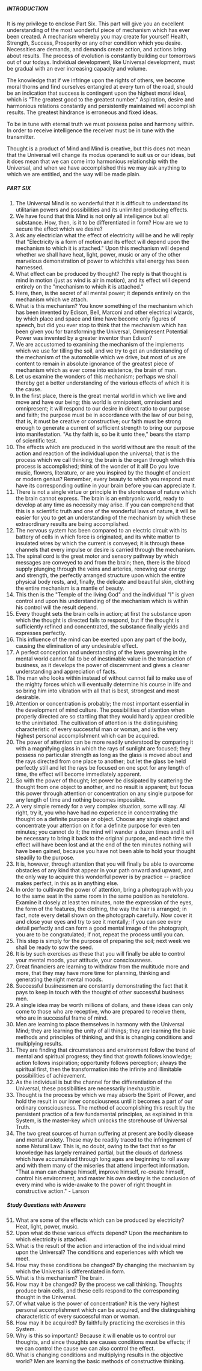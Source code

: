 ##### INTRODUCTION

It is my privilege to enclose Part Six. This part will give you an excellent understanding of the most wonderful piece of mechanism which has ever been created. A mechanism whereby you may create for yourself Health, Strength, Success, Prosperity or any other condition which you desire. Necessities are demands, and demands create action, and actions bring about results. The process of evolution is constantly building our tomorrows out of our todays. Individual development, like Universal development, must be gradual with an ever increasing capacity and volume.

The knowledge that if we infringe upon the rights of others, we become moral thorns and find ourselves entangled at every turn of the road, should be an indication that success is contingent upon the highest moral ideal, which is "The greatest good to the greatest number."
Aspiration, desire and harmonious relations constantly and persistently maintained will accomplish results. The greatest hindrance is erroneous and fixed ideas.

To be in tune with eternal truth we must possess poise and harmony within. In order to receive intelligence the receiver must be in tune with the transmitter.

Thought is a product of Mind and Mind is creative, but this does not mean that the Universal will change its modus operandi to suit us or our ideas, but it does mean that we can come into harmonious relationship with the Universal, and when we have accomplished this we may ask anything to which we are entitled, and the way will be made plain.

##### PART SIX

1. The Universal Mind is so wonderful that it is difficult to understand its utilitarian powers and possibilities and its unlimited producing effects.
2. We have found that this Mind is not only all intelligence but all substance. How, then, is it to be differentiated in form? How are we to secure the effect which we desire?
3. Ask any electrician what the effect of electricity will be and he will reply that "Electricity is a form of motion and its effect will depend upon the mechanism to which it is attached." Upon this mechanism will depend whether we shall have heat, light, power, music or any of the other marvelous demonstration of power to whichthis vital energy has been harnessed.
4. What effect can be produced by thought? The reply is that thought is mind in motion (just as wind is air in motion), and its effect will depend entirely on the "mechanism to which it is attached."
5. Here, then, is the secret of all mental power; it depends entirely on the mechanism which we attach.
6. What is this mechanism? You know something of the mechanism which has been invented by Edison, Bell, Marconi and other electrical wizards, by which place and space and time have become only figures of speech, but did you ever stop to think that the mechanism which has been given you for transforming the Universal, Omnipresent Potential Power was invented by a greater inventor than Edison?
7. We are accustomed to examining the mechanism of the implements which we use for tilling the soil, and we try to get an understanding of the mechanism of the automobile which we drive, but most of us are content to remain in absolute ignorance of the greatest piece of mechanism which as ever come into existence, the brain of man.
8. Let us examine the wonders of this mechanism; perhaps we shall thereby get a better understanding of the various effects of which it is the cause.
9. In the first place, there is the great mental world in which we live and move and have our being; this world is omnipotent, omniscient and omnipresent; it will respond to our desire in direct ratio to our purpose and faith; the purpose must be in accordance with the law of our being, that is, it must be creative or constructive; our faith must be strong enough to generate a current of sufficient strength to bring our purpose into manifestation. "As thy faith is, so be it unto thee," bears the stamp of scientific test.
10. The effects which are produced in the world without are the result of the action and reaction of the individual upon the universal; that is the process which we call thinking; the brain is the organ through which this process is accomplished; think of the wonder of it all! Do you love music, flowers, literature, or are you inspired by the thought of ancient or modern genius? Remember, every beauty to which you respond must have its corresponding outline in your brain before you can appreciate it.
11. There is not a single virtue or principle in the storehouse of nature which the brain cannot express. The brain is an embryonic world, ready to develop at any time as necessity may arise. If you can comprehend that this is a scientific truth and one of the wonderful laws of nature, it will be easier for you to get an understanding of the mechanism by which these extraordinary results are being accomplished.
12. The nervous system has been compared to an electric circuit with its battery of cells in which force is originated, and its white matter to insulated wires by which the current is conveyed; it is through these channels that every impulse or desire is carried through the mechanism.
13. The spinal cord is the great motor and sensory pathway by which messages are conveyed to and from the brain; then, there is the blood supply plunging through the veins and arteries, renewing our energy and strength, the perfectly arranged structure upon which the entire physical body rests, and, finally, the delicate and beautiful skin, clothing the entire mechanism is a mantle of beauty.
14. This then is the "Temple of the living God" and the individual "I" is given control and upon his understanding of the mechanism which is within his control will the result depend.
15. Every thought sets the brain cells in action; at first the substance upon which the thought is directed fails to respond, but if the thought is sufficiently refined and concentrated, the substance finally yields and expresses perfectly.
16. This influence of the mind can be exerted upon any part of the body, causing the elimination of any undesirable effect.
17. A perfect conception and understanding of the laws governing in the mental world cannot fail to be of inestimable value in the transaction of business, as it develops the power of discernment and gives a clearer understanding and appreciation of facts.
18. The man who looks within instead of without cannot fail to make use of the mighty forces which will eventually determine his course in life and so bring him into vibration with all that is best, strongest and most desirable.
19. Attention or concentration is probably; the most important essential in the development of mind culture. The possibilities of attention when properly directed are so startling that they would hardly appear credible to the uninitiated. The cultivation of attention is the distinguishing characteristic of every successful man or woman, and is the very highest personal accomplishment which can be acquired.
20. The power of attention can be more readily understood by comparing it with a magnifying glass in which the rays of sunlight are focused; they possess no particular strength as long as the glass is moved about and the rays directed from one place to another; but let the glass be held perfectly still and let the rays be focused on one spot for any length of time, the effect will become immediately apparent.
21. So with the power of thought; let power be dissipated by scattering the thought from one object to another, and no result is apparent; but focus this power through attention or concentration on any single purpose for any length of time and nothing becomes impossible.
22. A very simple remedy for a very complex situation, some will say. All right, try it, you who have had no experience in concentrating the thought on a definite purpose or object. Choose any single object and concentrate your attention on it for a definite purpose for even ten minutes; you cannot do it; the mind will wander a dozen times and it will be necessary to bring it back to the original purpose, and each time the effect will have been lost and at the end of the ten minutes nothing will have been gained, because you have not been able to hold your thought steadily to the purpose.
23. It is, however, through attention that you will finally be able to overcome obstacles of any kind that appear in your path onward and upward, and the only way to acquire this wonderful power is by practice -- practice makes perfect, in this as in anything else.
24. In order to cultivate the power of attention, bring a photograph with you to the same seat in the same room in the same position as heretofore. Examine it closely at least ten minutes, note the expression of the eyes, the form of the features, the clothing, the way the hair is arranged; in fact, note every detail shown on the photograph carefully. Now cover it and close your eyes and try to see it mentally; if you can see every detail perfectly and can form a good mental image of the photograph, you are to be congratulated; if not, repeat the process until you can.
25. This step is simply for the purpose of preparing the soil; next week we shall be ready to sow the seed.
26. It is by such exercises as these that you will finally be able to control your mental moods, your attitude, your consciousness.
27. Great financiers are learning to withdraw from the multitude more and more, that they may have more time for planning, thinking and generating the right mental moods.
28. Successful businessmen are constantly demonstrating the fact that it pays to keep in touch with the thought of other successful business men.
29. A single idea may be worth millions of dollars, and these ideas can only come to those who are receptive, who are prepared to receive them, who are in successful frame of mind.
30. Men are learning to place themselves in harmony with the Universal Mind; they are learning the unity of all things; they are learning the basic methods and principles of thinking, and this is changing conditions and multiplying results.
31. They are finding that circumstances and environment follow the trend of mental and spiritual progress; they find that growth follows knowledge; action follows inspiration; opportunity follows perception; always the spiritual first, then the transformation into the infinite and illimitable possibilities of achievement.
32. As the individual is but the channel for the differentiation of the Universal, these possibilities are necessarily inexhaustible.
33. Thought is the process by which we may absorb the Spirit of Power, and hold the result in our inner consciousness until it becomes a part of our ordinary consciousness. The method of accomplishing this result by the persistent practice of a few fundamental principles, as explained in this System, is the master-key which unlocks the storehouse of Universal Truth.
34. The two great sources of human suffering at present are bodily disease and mental anxiety. These may be readily traced to the infringement of some Natural Law. This is, no doubt, owing to the fact that so far knowledge has largely remained partial, but the clouds of darkness which have accumulated through long ages are beginning to roll away and with them many of the miseries that attend imperfect information. "That a man can change himself, improve himself, re-create himself, control his environment, and master his own destiny is the conclusion of every mind who is wide-awake to the power of right thought in constructive action." - Larson

##### Study Questions with Answers

51. What are some of the effects which can be produced by electricity? Heat, light, power, music. 
52. Upon what do these various effects depend? Upon the mechanism to which electricity is attached.
53. What is the result of the action and interaction of the individual mind upon the Universal? The conditions and experiences with which we meet.
54. How may these conditions be changed? By changing the mechanism by which the Universal is differentiated in form.
55. What is this mechanism? The brain.
56. How may it be changed? By the process we call thinking. Thoughts produce brain cells, and these cells respond to the corresponding thought in the Universal.
57. Of what value is the power of concentration? It is the very highest personal accomplishment which can be acquired, and the distinguishing characteristic of every successful man or woman. 
58. How may it be acquired? By faithfully practicing the exercises in this System.
59. Why is this so important? Because it will enable us to control our thoughts, and since thoughts are causes conditions must be effects; if we can control the cause we can also control the effect.
60. What is changing conditions and multiplying results in the objective world? Men are learning the basic methods of constructive thinking.